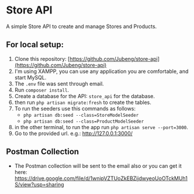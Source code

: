 # Store API

A simple Store API to create and manage Stores and Products.

## For local setup:
1. Clone this repository: [https://github.com/Jubeng/store-api](https://github.com/Jubeng/store-api)
2. I'm using XAMPP, you can use any application you are comfortable, and start MySQL.
3. The `.env` file was sent through email.
4. Run `composer install`.
5. Create a database for the API: `store_api` for the database.
6. then run `php artisan migrate:fresh` to create the tables.
7. To run the seeders use this commands as follows: 
    - `php artisan db:seed --class=StoreModelSeeder`
    - `php artisan db:seed --class=ProductModelSeeder`
8. in the other terminal, to run the app run `php artisan serve --port=3000`.
9. Go to the provided url. e.g.: http://127.0.0.1:3000/

## Postman Collection
- The Postman collection will be sent to the email also or you can get it here: https://drive.google.com/file/d/1wnipVZTUoZkEBZijdwyeoUoOTckMUh1S/view?usp=sharing
